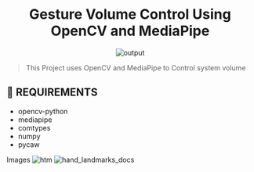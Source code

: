 
<div align="center">
  <h1>Gesture Volume Control Using OpenCV and MediaPipe</h1>
  <img alt="output" src="images/output.gif" />
 </div>

> This Project uses OpenCV and MediaPipe to Control system volume 

## 💾 REQUIREMENTS
+ opencv-python
+ mediapipe
+ comtypes
+ numpy
+ pycaw

Images
![htm](https://github.com/Purvaxx/Hand-Gesture-PC-Volume-Control/assets/164890993/0977adf1-1f83-4933-b132-84e4eb1eecde)
![hand_landmarks_docs](https://github.com/Purvaxx/Hand-Gesture-PC-Volume-Control/assets/164890993/e68c1581-8e50-480c-99f3-031db5104e9e)

